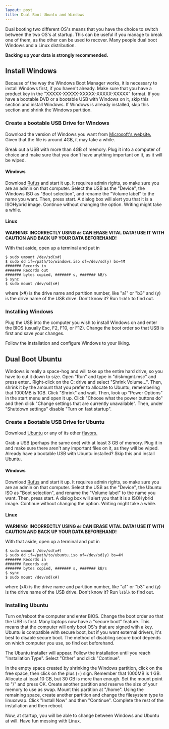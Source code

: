 ```yaml
---
layout: post
title: Dual Boot Ubuntu and Windows
---
```

Dual booting two different OS's means that you have the choice to switch between the two OS's at startup.  This can be useful if you manage to break one of them, as the other can be used to recover.  Many people dual boot Windows and a Linux distribution.

**Backing up your data is strongly recommended.**

## Install Windows

Because of the way the Windows Boot Manager works, it is necessary to install Windows first, if you haven't already.  Make sure that you have a product key in the "XXXXX-XXXXX-XXXXX-XXXXX-XXXXX" format.  If you have a bootable DVD or a bootable USB with Windows on it, skip this section and install Windows.  If Windows is already installed, skip this section and shrink the Windows partition.

### Create a bootable USB Drive for Windows

Download the version of Windows you want from [Microsoft's website.](https://www.microsoft.com/en-us/software-download/ "Windows Downloads")  Given that the file is around 4GB, it may take a while.

Break out a USB with more than 4GB of memory.  Plug it into a computer of choice and make sure that you don't have anything important on it, as it will be wiped.

#### Windows

Download [Rufus](https://rufus.akeo.ie/ "Rufus Downloads") and start it up.  It requires admin rights, so make sure you are an admin on that computer.  Select the USB as the "Device", the Windows ISO as "Boot selection", and rename the "Volume label" to the name you want.  Then, press start.  A dialog box will alert you that it is a ISOHybrid image.  Continue without changing the option.  Writing might take a while.

#### Linux

**WARNING: INCORRECTLY USING `dd` CAN ERASE VITAL DATA! USE IT WITH CAUTION AND BACK UP YOUR DATA BEFOREHAND!**

With that aside, open up a terminal and put in

```
$ sudo umount /dev/sd(x#)
$ sudo dd if=/path/to/windows.iso of=/dev/sd(y) bs=4M
####### Records in
####### Records out
####### bytes copied, ####### s, ####### kB/s
$ sync
$ sudo mount /dev/sd(x#)
```

where (x#) is the drive name and partition number, like "a1" or "b3" and (y) is the drive name of the USB drive.  Don't know it?  Run `lsblk` to find out.

### Installing Windows

Plug the USB into the computer you wish to install Windows on and enter the BIOS (usually Esc, F2, F10, or F12).  Change the boot order so that USB is first and save your changes.

Follow the installation and configure Windows to your liking.

## Dual Boot Ubuntu

Windows is really a space-hog and will take up the entire hard drive, so you have to cut it down to size.  Open "Run" and type in "diskmgmt.msc" and press enter..  Right-click on the C: drive and select "Shrink Volume...".  Then, shrink it by the amount that you prefer to allocate to Ubuntu, remembering that 1000MB is 1GB.  Click "Shrink" and wait.  Then, look up "Power Options" in the start menu and open it up.  Click "Choose what the power buttons do" and then click "Change settings that are currently unavailable".  Then, under "Shutdown settings" disable "Turn on fast startup".

### Create a Bootable USB Drive for Ubuntu

Download [Ubuntu](https://www.ubuntu.com/download/desktop "Ubuntu Download") or any of its other [flavors.](https://www.ubuntu.com/download/flavours "Ubuntu Flavors Download")

Grab a USB (perhaps the same one) with at least 3 GB of memory.  Plug it in and make sure there aren't any important files on it, as they will be wiped.  Already have a bootable USB with Ubuntu installed?  Skip this and install Ubuntu.

#### Windows

Download [Rufus](https://rufus.akeo.ie/ "Rufus Downloads") and start it up.  It requires admin rights, so make sure you are an admin on that computer.  Select the USB as the "Device", the Ubuntu ISO as "Boot selection", and rename the "Volume label" to the name you want.  Then, press start.  A dialog box will alert you that it is a ISOHybrid image.  Continue without changing the option.  Writing might take a while.

#### Linux

**WARNING: INCORRECTLY USING `dd` CAN ERASE VITAL DATA! USE IT WITH CAUTION AND BACK UP YOUR DATA BEFOREHAND!**

With that aside, open up a terminal and put in

```
$ sudo umount /dev/sd(x#)
$ sudo dd if=/path/to/ubuntu.iso of=/dev/sd(y) bs=4M
####### Records in
####### Records out
####### bytes copied, ####### s, ####### kB/s
$ sync
$ sudo mount /dev/sd(x#)
```

where (x#) is the drive name and partition number, like "a1" or "b3" and (y) is the drive name of the USB drive.  Don't know it?  Run `lsblk` to find out.

### Installing Ubuntu

Turn on/reboot the computer and enter BIOS.  Change the boot order so that the USB is first.  Many laptops now have a "secure boot" feature.  This means that the computer will only boot OS's that are signed with a key.  Ubuntu is compatible with secure boot, but if you want external drivers, it's best to disable secure boot.  The method of disabling secure boot depends on which computer you use, so find out beforehand.

The Ubuntu installer will appear.  Follow the installation until you reach "Installation Type".  Select "Other" and click "Continue".

In the empty space created by shrinking the Windows partition, click on the free space, then click on the plus (+) sign.  Remember that 1000MB is 1 GB.  Allocate at least 10 GB, but 30 GB is more than enough.  Set the mount point to "/" and press OK.  Create another partition and reserve the size of your memory to use as swap.  Mount this partition at "/home".  Using the remaining space, create another partition and change the filesystem type to linuxswap.  Click "Install Now" and then "Continue".  Complete the rest of the installation and then reboot.

Now, at startup, you will be able to change between Windows and Ubuntu at will.  Have fun messing with Linux.